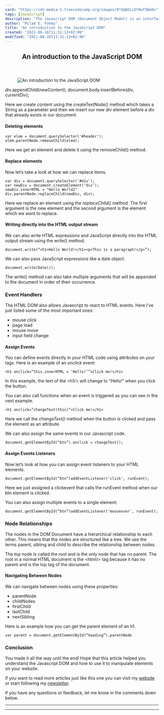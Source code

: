 ```yaml
---
card: "https://cdn-media-1.freecodecamp.org/images/0*QqW2LsIY0wf5BeDv"
tags: [JavaScript]
description: "The Javascript DOM (Document Object Model) is an interface th"
author: "Milad E. Fahmy"
title: "An introduction to the JavaScript DOM"
created: "2021-08-16T11:31:13+02:00"
modified: "2021-08-16T11:31:13+02:00"
---
```

<div class="site-wrapper">
<main id="site-main" class="site-main outer">
<div class="inner">
<article class="post-full post tag-javascript tag-document-object-model tag-web-development tag-programming tag-technology ">
<header class="post-full-header">
<h1 class="post-full-title">An introduction to the JavaScript DOM</h1>
</header>
<figure class="post-full-image">
<picture>
<source media="(max-width: 700px)" sizes="1px" srcset="data:image/gif;base64,R0lGODlhAQABAIAAAAAAAP///yH5BAEAAAAALAAAAAABAAEAAAIBRAA7 1w">
<source media="(min-width: 701px)" sizes="(max-width: 800px) 400px,
(max-width: 1170px) 700px,
1400px" srcset="https://cdn-media-1.freecodecamp.org/images/0*QqW2LsIY0wf5BeDv 300w,
https://cdn-media-1.freecodecamp.org/images/0*QqW2LsIY0wf5BeDv 600w,
https://cdn-media-1.freecodecamp.org/images/0*QqW2LsIY0wf5BeDv 1000w,
https://cdn-media-1.freecodecamp.org/images/0*QqW2LsIY0wf5BeDv 2000w">
<img onerror="this.style.display='none'" src="https://cdn-media-1.freecodecamp.org/images/0*QqW2LsIY0wf5BeDv" alt="An introduction to the JavaScript DOM">
</picture>
</figure>
<section class="post-full-content">
<div class="post-content">
div.appendChild(newContent);
document.body.insertBefore(div, currentDiv);</code></pre><p>Here we create content using the createTextNode() method which takes a String as a parameter and then we insert our new div element before a div that already exists in our document.</p><h4 id="deleting-elements">Deleting elements</h4><pre><code class="language-js">var elem = document.querySelector('#header');
elem.parentNode.removeChild(elem);</code></pre><p>Here we get an element and delete it using the removeChild() method.</p><h4 id="replace-elements">Replace elements</h4><p>Now let’s take a look at how we can replace items.</p><pre><code class="language-js">var div = document.querySelector('#div');
var newDiv = document.createElement(‘div’);
newDiv.innerHTML = "Hello World2"
div.parentNode.replaceChild(newDiv, div);</code></pre><p>Here we replace an element using the <em>replaceChild() </em>method. The first argument is the new element and the second argument is the element which we want to replace.</p><h4 id="writing-directly-into-the-html-output-stream">Writing directly into the HTML output stream</h4><p>We can also write HTML expressions and JavaScript directly into the HTML output stream using the write() method.</p><pre><code class="language-js">document.write(“&lt;h1&gt;Hello World!&lt;/h1&gt;&lt;p&gt;This is a paragraph!&lt;/p&gt;”);</code></pre><p>We can also pass JavaScript expressions like a date object.</p><pre><code>document.write(Date());</code></pre><p>The write() method can also take multiple arguments that will be appended to the document in order of their occurrence.</p><h3 id="event-handlers">Event Handlers</h3><p>The HTML DOM also allows Javascript to react to HTML events. Here I’ve just listed some of the most important ones:</p><ul><li>mouse click</li><li>page load</li><li>mouse move</li><li>input field change</li></ul><h4 id="assign-events">Assign Events</h4><p>You can define events directly in your HTML code using attributes on your tags. Here is an example of an <em>onclick</em> event:</p><pre><code>&lt;h1 onclick=”this.innerHTML = ‘Hello!’”&gt;Click me!&lt;/h1&gt;</code></pre><p>In this example, the text of the &lt;h1/&gt; will change to “Hello!” when you click the button.</p><p>You can also call functions when an event is triggered as you can see in the next example.</p><pre><code>&lt;h1 onclick=”changeText(this)”&gt;Click me!&lt;/h1&gt;</code></pre><p>Here we call the <em>changeText()</em> method when the button is clicked and pass the element as an attribute.</p><p>We can also assign the same events in our Javascript code.</p><pre><code>document.getElementById(“btn”).onclick = changeText();</code></pre><h4 id="assign-events-listeners">Assign Events Listeners</h4><p>Now let’s look at how you can assign event listeners to your HTML elements.</p><pre><code>document.getElementById(“btn”)addEventListener('click', runEvent);</code></pre><p>Here we just assigned a clickevent that calls the runEvent method when our btn element is clicked.</p><p>You can also assign multiple events to a single element:</p><pre><code>document.getElementById(“btn”)addEventListener('mouseover', runEvent);</code></pre><h3 id="node-relationships">Node Relationships</h3><p>The nodes in the DOM Document have a hierarchical relationship to each other. This means that the nodes are structured like a tree. We use the terms parent, sibling and child to describe the relationship between nodes.</p><p>The top node is called the root and is the only node that has no parent. The root in a normal HTML document is the &lt;html/&gt; tag because it has no parent and is the top tag of the document.</p><h4 id="navigating-between-nodes">Navigating Between Nodes</h4><p>We can navigate between nodes using these properties:</p><ul><li>parentNode</li><li>childNodes</li><li>firstChild</li><li>lastChild</li><li>nextSibling</li></ul><p>Here is an example how you can get the parent element of an h1.</p><pre><code>var parent = document.getElementById(“heading”).parentNode</code></pre><h3 id="conclusion">Conclusion</h3><p>You made it all the way until the end! Hope that this article helped you understand the Javascript DOM and how to use it to manipulate elements on your website.</p><p>If you want to read more articles just like this one you can visit my <a href="https://gabrieltanner.org/">website</a> or start following my <a href="https://gabrieltanner.us20.list-manage.com/subscribe/post?u=9d67fc028348a0eb71318768e&amp;amp;id=6845ed3555">newsletter</a>.</p><p>If you have any questions or feedback, let me know in the comments down below.</p>
</div>
<hr>
<hr>
</section>
</article>
</div>
</main>
</div>
<!-- Google Tag Manager (noscript) -->
<!-- End Google Tag Manager (noscript) -->
